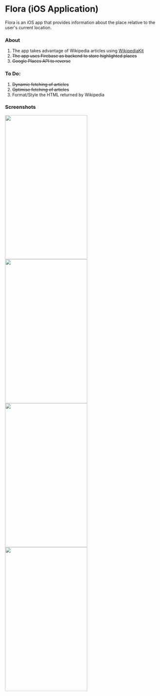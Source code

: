 # Flora (iOS Application)

Flora is an iOS app that provides information about the place relative to the user's current location.

### About
1. The app takes advantage of Wikipedia articles using [WikipediaKit](https://github.com/Raureif/WikipediaKit)
2. ~~The app uses Firebase as backend to store highlighted places~~
3. ~~Google Places API to reverse~~

### To Do:
1. ~~Dynamic fetching of articles~~
2. ~~Optimise fetching of articles~~
3. Format/Style the HTML returned by Wikipedia

### Screenshots
<img align="left" src="Screenshots/screenshot-01.png" width="270" height="474" />
<img align="center" src="Screenshots/screenshot-02.png" width="270" height="474" />

<img align="left" src="Screenshots/screenshot-03.png" width="270" height="474" />
<img align="center" src="Screenshots/screenshot-04.png" width="270" height="474" />